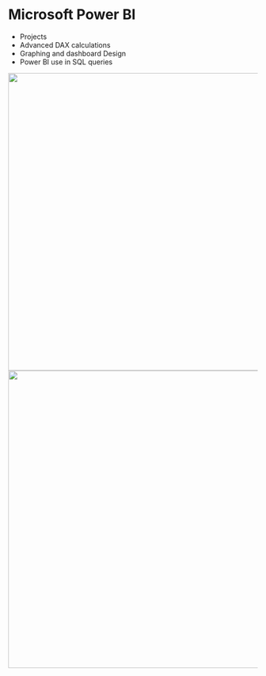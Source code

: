 # Microsoft Power BI 

* Projects
* Advanced DAX calculations
* Graphing and dashboard Design
* Power BI use in SQL queries
<p float="left">
<img src="https://github.com/Abdullah-TU/Power-BI/blob/main/mytransaction.JPG" width="1200" height="600">
<img src="https://github.com/Abdullah-TU/Power-BI/blob/main/expenses%20by%20city.JPG" width="1200" height="600">  

  
</p>
